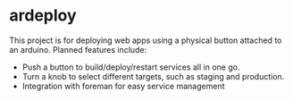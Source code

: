 # ardeploy

This project is for deploying web apps using a physical button attached to an arduino. Planned features include:

+ Push a button to build/deploy/restart services all in one go.
+ Turn a knob to select different targets, such as staging and production.
+ Integration with foreman for easy service management
